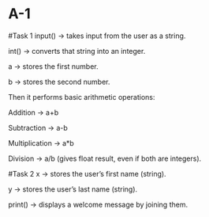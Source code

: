 # A-1

#Task 1
input() → takes input from the user as a string.

int() → converts that string into an integer.

a → stores the first number.

b → stores the second number.

Then it performs basic arithmetic operations:

Addition → a+b

Subtraction → a-b

Multiplication → a*b

Division → a/b (gives float result, even if both are integers).


#Task 2
x → stores the user’s first name (string).

y → stores the user’s last name (string).

print() → displays a welcome message by joining them.
